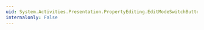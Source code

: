 ```yaml
---
uid: System.Activities.Presentation.PropertyEditing.EditModeSwitchButton.OnMouseDown(System.Windows.Input.MouseButtonEventArgs)
internalonly: False
---
```

